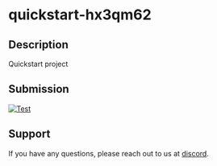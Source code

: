 
# quickstart-hx3qm62

## Description
Quickstart project

## Submission
<a href="https://misionhiring.com/quickstart/quickstart-hx3qm62" target="_blank"><img src="https://img.shields.io/badge/mision-submit_for_review-brightgreen?style=for-the-badge" alt="Test"></a>

## Support
If you have any questions, please reach out to us at [discord](https://discord.gg/y5cq5vY3qz).
